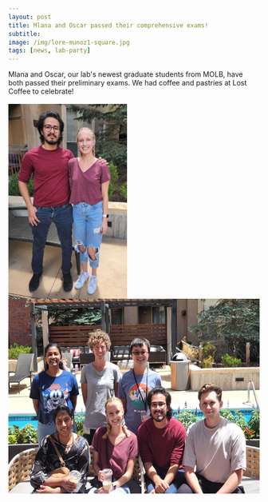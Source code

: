```yaml
---
layout: post  
title: Mlana and Oscar passed their comprehensive exams!  
subtitle:   
image: /img/lore-munoz1-square.jpg 
tags: [news, lab-party]  
---
```


Mlana and Oscar, our lab's newest graduate students from MOLB, have both passed their preliminary exams. We had coffee and pastries at Lost Coffee to celebrate!
<br>
<br>
<img align="left" src="/img/lore-munoz1.jpg" style="width:238px !important;height:390px !important;" />
<img align="right" src="/img/lore-munoz2.jpg" style="width:582px !important;height:390px !important;" /> 

